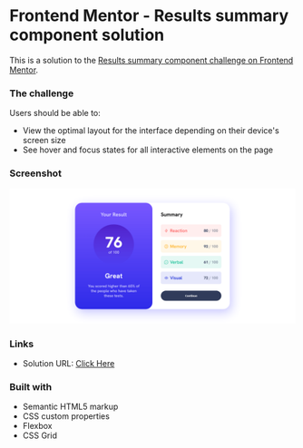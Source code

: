 # Frontend Mentor - Results summary component solution

This is a solution to the [Results summary component challenge on Frontend Mentor](https://www.frontendmentor.io/challenges/results-summary-component-CE_K6s0maV).


### The challenge

Users should be able to:

- View the optimal layout for the interface depending on their device's screen size
- See hover and focus states for all interactive elements on the page

### Screenshot

![screenshot](assets/images/screenshot.png)


### Links

- Solution URL: [Click Here](https://chirag-bishnoi.github.io/results-summary-component/)


### Built with

- Semantic HTML5 markup
- CSS custom properties
- Flexbox
- CSS Grid
